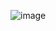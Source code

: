![image](https://user-images.githubusercontent.com/73015083/117577555-ec6be400-b0f2-11eb-9ba5-f80aaefacb9e.png)
